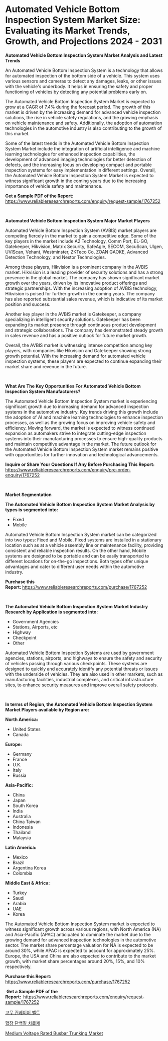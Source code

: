 <p><h1>Automated Vehicle Bottom Inspection System Market Size: Evaluating its Market Trends, Growth, and Projections 2024 - 2031</h1></p><p><strong>Automated Vehicle Bottom Inspection System Market Analysis and Latest Trends</strong></p>
<p><p>An Automated Vehicle Bottom Inspection System is a technology that allows for automated inspection of the bottom side of a vehicle. This system uses various sensors and cameras to detect any damages, leaks, or other issues with the vehicle's underbody. It helps in ensuring the safety and proper functioning of vehicles by detecting any potential problems early on.</p><p>The Automated Vehicle Bottom Inspection System Market is expected to grow at a CAGR of 7.4% during the forecast period. The growth of this market is driven by the increasing demand for advanced vehicle inspection solutions, the rise in vehicle safety regulations, and the growing emphasis on vehicle maintenance and safety. Additionally, the adoption of automation technologies in the automotive industry is also contributing to the growth of this market.</p><p>Some of the latest trends in the Automated Vehicle Bottom Inspection System Market include the integration of artificial intelligence and machine learning technologies for enhanced inspection capabilities, the development of advanced imaging technologies for better detection of defects, and the increasing focus on developing compact and portable inspection systems for easy implementation in different settings. Overall, the Automated Vehicle Bottom Inspection System Market is expected to witness significant growth in the coming years due to the increasing importance of vehicle safety and maintenance.</p></p>
<p><strong>Get a Sample PDF of the Report:&nbsp;</strong> <a href="https://www.reliableresearchreports.com/enquiry/request-sample/1767252">https://www.reliableresearchreports.com/enquiry/request-sample/1767252</a></p>
<p>&nbsp;</p>
<p><strong>Automated Vehicle Bottom Inspection System Major Market Players</strong></p>
<p><p>Automated Vehicle Bottom Inspection System (AVBIS) market players are competing fiercely in the market to gain a competitive edge. Some of the key players in the market include A2 Technology, Comm Port, EL-GO, Gatekeeper, Hikvision, Matrix Security, SafeAgle, SECOM, SecuScan, Ulgen, UVIScan, Vehant, Westminster, ZKTeco Co, ZOAN GAOKE, Advanced Detection Technology, and Nestor Technologies.</p><p>Among these players, Hikvision is a prominent company in the AVBIS market. Hikvision is a leading provider of security solutions and has a strong presence in the global market. The company has shown significant market growth over the years, driven by its innovative product offerings and strategic partnerships. With the increasing adoption of AVBIS technology, Hikvision is poised for further growth in the coming years. The company has also reported substantial sales revenue, which is indicative of its market position and success.</p><p>Another key player in the AVBIS market is Gatekeeper, a company specializing in intelligent security solutions. Gatekeeper has been expanding its market presence through continuous product development and strategic collaborations. The company has demonstrated steady growth in sales revenue and has a positive outlook for future market growth.</p><p>Overall, the AVBIS market is witnessing intense competition among key players, with companies like Hikvision and Gatekeeper showing strong growth potential. With the increasing demand for automated vehicle inspection systems, these players are expected to continue expanding their market share and revenue in the future.</p></p>
<p>&nbsp;</p>
<p><strong>What Are The Key Opportunities For Automated Vehicle Bottom Inspection System Manufacturers?</strong></p>
<p><p>The Automated Vehicle Bottom Inspection System market is experiencing significant growth due to increasing demand for advanced inspection systems in the automotive industry. Key trends driving this growth include the adoption of AI and machine learning technologies to enhance inspection processes, as well as the growing focus on improving vehicle safety and efficiency. Moving forward, the market is expected to witness continued expansion as automakers strive to integrate cutting-edge inspection systems into their manufacturing processes to ensure high-quality products and maintain competitive advantage in the market. The future outlook for the Automated Vehicle Bottom Inspection System market remains positive with opportunities for further innovation and technological advancements.</p></p>
<p><strong>Inquire or Share Your Questions If Any Before Purchasing This Report:</strong> <a href="https://www.reliableresearchreports.com/enquiry/pre-order-enquiry/1767252">https://www.reliableresearchreports.com/enquiry/pre-order-enquiry/1767252</a></p>
<p>&nbsp;</p>
<p><strong>Market Segmentation</strong></p>
<p><strong>The Automated Vehicle Bottom Inspection System Market Analysis by types is segmented into:</strong></p>
<p><ul><li>Fixed</li><li>Mobile</li></ul></p>
<p><p>Automated Vehicle Bottom Inspection System market can be categorized into two types: Fixed and Mobile. Fixed systems are installed in a stationary location such as at a vehicle assembly line or maintenance facility, providing consistent and reliable inspection results. On the other hand, Mobile systems are designed to be portable and can be easily transported to different locations for on-the-go inspections. Both types offer unique advantages and cater to different user needs within the automotive industry.</p></p>
<p><strong>Purchase this Report:&nbsp;</strong><a href="https://www.reliableresearchreports.com/purchase/1767252">https://www.reliableresearchreports.com/purchase/1767252</a></p>
<p>&nbsp;</p>
<p><strong>The Automated Vehicle Bottom Inspection System Market Industry Research by Application is segmented into:</strong></p>
<p><ul><li>Government Agencies</li><li>Stations, Airports, etc</li><li>Highway</li><li>Checkpoint</li><li>Other</li></ul></p>
<p><p>Automated Vehicle Bottom Inspection Systems are used by government agencies, stations, airports, and highways to ensure the safety and security of vehicles passing through various checkpoints. These systems are designed to quickly and accurately identify any potential threats or issues with the underside of vehicles. They are also used in other markets, such as manufacturing facilities, industrial complexes, and critical infrastructure sites, to enhance security measures and improve overall safety protocols.</p></p>
<p>&nbsp;</p>
<p><strong>In terms of Region, the Automated Vehicle Bottom Inspection System Market Players available by Region are:</strong></p>
<p>
    <p> <strong> North America: </strong>
        <ul>
            <li>United States</li>
            <li>Canada</li>
        </ul>
        </p> 
    <p> <strong> Europe: </strong>
        <ul>
            <li>Germany</li>
            <li>France</li>
            <li>U.K.</li>
            <li>Italy</li>
            <li>Russia</li>
        </ul>
        </p> 
    <p> <strong> Asia-Pacific: </strong>
        <ul>
            <li>China</li>
            <li>Japan</li>
            <li>South Korea</li>
            <li>India</li>
            <li>Australia</li>
            <li>China Taiwan</li>
            <li>Indonesia</li>
            <li>Thailand</li>
            <li>Malaysia</li>
        </ul>
        </p> 
    <p> <strong> Latin America: </strong>
        <ul>
            <li>Mexico</li>
            <li>Brazil</li>
            <li>Argentina Korea</li>
            <li>Colombia</li>
        </ul>
        </p> 
    <p> <strong> Middle East & Africa: </strong>
        <ul>
            <li>Turkey</li>
            <li>Saudi</li>
            <li>Arabia</li>
            <li>UAE</li>
            <li>Korea</li>
        </ul>
    </p>
    </p>
<p><p>The Automated Vehicle Bottom Inspection System market is expected to witness significant growth across various regions, with North America (NA) and Asia-Pacific (APAC) anticipated to dominate the market due to the growing demand for advanced inspection technologies in the automotive sector. The market share percentage valuation for NA is expected to be around 30%, while APAC is expected to account for approximately 25%. Europe, the USA and China are also expected to contribute to the market growth, with market share percentages around 20%, 15%, and 10% respectively.</p></p>
<p><strong>Purchase this Report: </strong><a href="https://www.reliableresearchreports.com/purchase/1767252">https://www.reliableresearchreports.com/purchase/1767252</a></p>
<p>&nbsp;<strong>Get a Sample PDF of the Report:&nbsp;&nbsp;</strong><a href="https://www.reliableresearchreports.com/enquiry/request-sample/1767252">https://www.reliableresearchreports.com/enquiry/request-sample/1767252</a></p>
<p><strong></strong></p>
<p><p><a href="https://medium.com/@kenza.eliraki/%EA%B3%A0%EB%AC%B4-%EC%BB%A8%EB%B2%A0%EC%9D%B4%EC%96%B4-%EB%B2%A8%ED%8A%B8-%EC%8B%9C%EC%9E%A5-2031%EB%85%84%EA%B9%8C%EC%A7%80%EC%9D%98-%ED%8A%B8%EB%A0%8C%EB%93%9C-%EC%98%88%EC%B8%A1-%EB%B0%8F-%EA%B2%BD%EC%9F%81-%EB%B6%84%EC%84%9D-9b95c0ed29d9">고무 컨베이어 벨트</a></p><p><a href="https://medium.com/@kenza.eliraki/%ED%94%8C%EB%9D%BC%EC%A6%88%EB%A7%88-%EB%8B%A8%EB%B0%B1%EC%A7%88-%EC%B9%98%EB%A3%8C%EC%A0%9C-%EC%8B%9C%EC%9E%A5-%EB%B6%84%EC%84%9D-%EA%B8%80%EB%A1%9C%EB%B2%8C-%EC%82%B0%EC%97%85-%EC%A0%84%EB%A7%9D-%EB%B0%8F-%EC%98%88%EC%B8%A1-2024%EB%85%84%EB%B6%80%ED%84%B0-2031%EB%85%84%EA%B9%8C%EC%A7%80-110ddfb676b9">혈장 단백질 치료제</a></p><p><a href="https://view.publitas.com/reportprime-1/medium-voltage-rated-busbar-trunking-market-size-focuses-on-market-dynamics-in-depth-analysis-and-future-projections-of-its-market-forecasted-for-period-from-2023-to-2030/">Medium Voltage Rated Busbar Trunking Market</a></p></p>